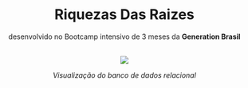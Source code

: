 
<div align="center" >
  
  # Riquezas Das Raizes

  <p>desenvolvido no Bootcamp intensivo de 3 meses da <b>Generation Brasil</b> </p> </br>
<img src="https://github.com/ViniOM/blog_pessoal/assets/73274632/73fbac1e-7d2e-4750-85ca-27bfe4898772"/>

  <i>Visualização do banco de dados relacional</i>
</div>
